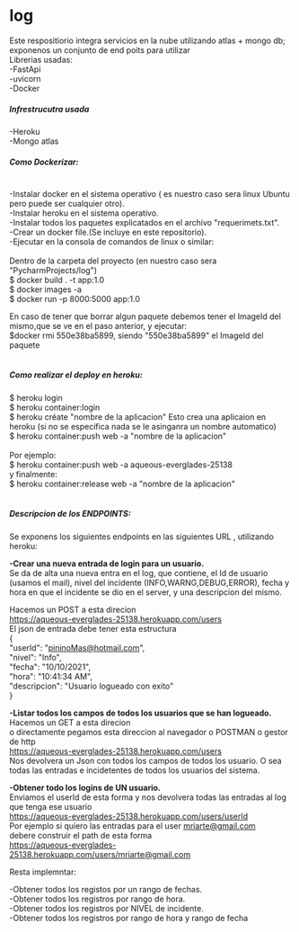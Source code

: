 # log
Este respositiorio integra servicios en la nube  utilizando atlas + mongo db; exponenos un conjunto de end poits para utilizar<br/> 
Librerias usadas:<br/> 
-FastApi<br/>
-uvicorn<br/>
-Docker<br/>

##### **Infrestrucutra usada**
-Heroku <br/>
-Mongo atlas<br/>

##### **Como Dockerizar:**<br/><br/>
-Instalar docker en el sistema operativo ( es nuestro caso sera linux Ubuntu pero puede ser cualquier otro).<br/>
-Instalar heroku en el sistema operativo.<br/>
-Instalar todos los paquetes explicatados en el archivo "requerimets.txt".<br/>
-Crear un docker file.(Se incluye en este repositorio).<br/>
-Ejecutar en la consola de comandos de linux o similar: <br/>
<br/>
Dentro de la carpeta del proyecto (en nuestro caso sera "PycharmProjects/log")<br/>
$ docker build . -t app:1.0  <br/>
$ docker images -a   <br/>
$ docker run -p 8000:5000 app:1.0  <br/>

En caso de tener  que borrar algun paquete debemos  tener el ImageId del mismo,que se ve en el paso anterior, y ejecutar:<br/>
$docker rmi  550e38ba5899, siendo "550e38ba5899" el ImageId del paquete <br/>
<br/>
##### **Como realizar el deploy en heroku:**
$ heroku login <br/>
$ heroku container:login <br/>
$ heroku créate "nombre de la aplicacion"   Esto crea una aplicaion en heroku (si no se especifica nada se le asinganra un nombre automatico)<br/>
$ heroku container:push web -a "nombre de la aplicacion"<br/>  
Por ejemplo: <br/>
$ heroku container:push web -a aqueous-everglades-25138<br/>
y finalmente:<br/>
$ heroku container:release web -a "nombre de la aplicacion" <br/>
<br/>
##### **Descripcion de los ENDPOINTS:** <br/>
Se exponens los siguientes endpoints en las siguientes URL , utilizando heroku:<br/>

**-Crear una nueva entrada de login para un usuario.** <br/>
Se da de alta una nueva entra en el log, que contiene, el Id de usuario (usamos el mail), nivel del incidente (INFO,WARNG,DEBUG,ERROR), fecha y hora en que el incidente se dio en el server, y una descripcion del mismo.<br/>

Hacemos un POST a esta direcion<br/>
https://aqueous-everglades-25138.herokuapp.com/users <br/>
El json de entrada debe tener esta estructura <br/>
{<br/>
  "userId": "pininoMas@hotmail.com",<br/>
  "nivel": "Info",<br/>
  "fecha": "10/10/2021",<br/>
  "hora": "10:41:34 AM",<br/>
  "descripcion": "Usuario logueado con exito"<br/>
}<br/>

**-Listar todos los campos de todos los usuarios  que se han logueado.** <br/>
Hacemos un GET a esta direcion<br/>
o directamente pegamos esta direccion al navegador o POSTMAN o gestor de http<br/>
https://aqueous-everglades-25138.herokuapp.com/users<br/>
Nos devolvera un Json con todos los campos de todos los usuario. O sea todas las entradas e incidetentes de todos los usuarios del sistema.<br/>

**-Obtener todo  los logins de UN usuario.**<br/>
Enviamos el userId  de esta forma y nos devolvera todas las entradas al log que tenga ese usuario <br/>
https://aqueous-everglades-25138.herokuapp.com/users/userId <br/>
Por ejemplo si quiero las entradas para el user mriarte@gmail.com <br/>
debere construir el path de esta forma <br/>
https://aqueous-everglades-25138.herokuapp.com/users/mriarte@gmail.com <br/>

Resta implemntar: <br/>

-Obtener todos los registos por un rango de fechas.<br/>
-Obtener todos los registros por rango de hora.<br/>
-Obtener todos los registros por NIVEL de incidente.<br/>
-Obtener todos los registros por rango de hora y rango de fecha <br/>

